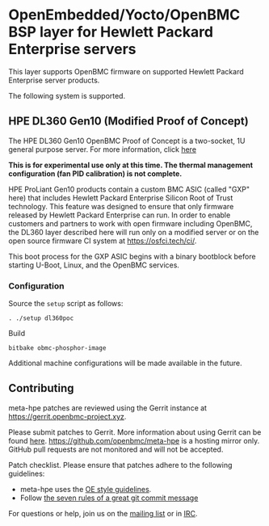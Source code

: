 OpenEmbedded/Yocto/OpenBMC BSP layer for Hewlett Packard Enterprise servers
====================================================

This layer supports OpenBMC firmware on supported Hewlett Packard Enterprise server
products.

The following system is supported.

## HPE DL360 Gen10 (Modified Proof of Concept)
The HPE DL360 Gen10 OpenBMC Proof of Concept is a two-socket, 1U general purpose server.
For more information, click [here](https://buy.hpe.com/us/en/servers/rack-servers/proliant-dl300-servers/proliant-dl360-server/hpe-proliant-dl360-gen10-server/p/1010007891)

**This is for experimental use only at this time.  The thermal management configuration (fan PID calibration) is not complete.**

HPE ProLiant Gen10 products contain a custom BMC ASIC (called "GXP" here) that includes Hewlett Packard Enterprise Silicon Root of Trust technology.  This feature was designed to ensure that only firmware released by Hewlett Packard Enterprise can run.  In order to enable customers and partners to work with open firmware including OpenBMC, the DL360 layer described here will run only on a modified server or on the open source firmware CI system at https://osfci.tech/ci/.

This boot process for the GXP ASIC begins with a binary bootblock before starting U-Boot,
Linux, and the OpenBMC services.

### Configuration
Source the `setup` script as follows:

```
. ./setup dl360poc
```

Build

```
bitbake obmc-phosphor-image
```

Additional machine configurations will be made available in the future.

Contributing
------------

meta-hpe patches are reviewed using the Gerrit instance at
https://gerrit.openbmc-project.xyz.

Please submit patches to Gerrit.  More information about using Gerrit can be found
[here](https://github.com/openbmc/docs/blob/master/CONTRIBUTING.md#submitting-changes-via-gerrit-server).
https://github.com/openbmc/meta-hpe is a hosting mirror only.  GitHub
pull requests are not monitored and will not be accepted.

Patch checklist.  Please ensure that patches adhere to the following guidelines:

 - meta-hpe uses the [OE style
   guidelines](https://www.openembedded.org/wiki/Styleguide).
 - Follow [the seven rules of a great git commit
   message](https://chris.beams.io/posts/git-commit/#seven-rules)

For questions or help, join us on the [mailing
list](https://lists.ozlabs.org/listinfo/openbmc) or in
[IRC](irc://freenode.net/openbmc).
